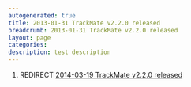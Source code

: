 ```yaml
---
autogenerated: true
title: 2013-01-31 TrackMate v2.2.0 released
breadcrumb: 2013-01-31 TrackMate v2.2.0 released
layout: page
categories: 
description: test description
---
```


1.  REDIRECT [2014-03-19 TrackMate v2.2.0 released](2014-03-19_TrackMate_v2.2.0_released )
